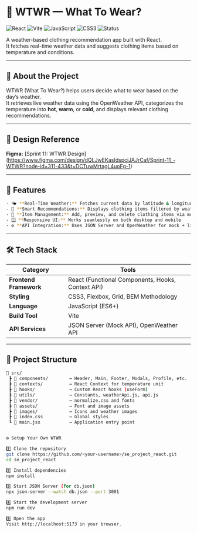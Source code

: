 # 🧥 WTWR — What To Wear?

![React](https://img.shields.io/badge/React-61DAFB?logo=react&logoColor=white)
![Vite](https://img.shields.io/badge/Vite-646CFF?logo=vite&logoColor=white)
![JavaScript](https://img.shields.io/badge/JavaScript-yellow?logo=javascript&logoColor=white)
![CSS3](https://img.shields.io/badge/CSS3-blue?logo=css3&logoColor=white)
![Status](https://img.shields.io/badge/Project-Complete-brightgreen)

A weather-based clothing recommendation app built with React.  
It fetches real-time weather data and suggests clothing items based on temperature and conditions.

---

## 📌 About the Project

WTWR (What To Wear?) helps users decide what to wear based on the day’s weather.  
It retrieves live weather data using the OpenWeather API, categorizes the temperature into **hot**, **warm**, or **cold**, and displays relevant clothing recommendations.

---

## 🎨 Design Reference

**Figma:** [Sprint 11: WTWR Design] (https://www.figma.com/design/dQLJwEKasIdspciJAJrCaf/Sprint-11_-WTWR?node-id=311-433&t=DCTuwMrtagL4uoFg-1)

---

## 🚀 Features

```bash
- 🌤 **Real-Time Weather:** Fetches current data by latitude & longitude
- 👕 **Smart Recommendations:** Displays clothing items filtered by weather type
- 🧾 **Item Management:** Add, preview, and delete clothing items via modals
- 🪟 **Responsive UI:** Works seamlessly on both desktop and mobile
- ⚙️ **API Integration:** Uses JSON Server and OpenWeather for mock + live data
```

---

## 🛠️ Tech Stack

| Category               | Tools                                             |
| ---------------------- | ------------------------------------------------- |
| **Frontend Framework** | React (Functional Components, Hooks, Context API) |
| **Styling**            | CSS3, Flexbox, Grid, BEM Methodology              |
| **Language**           | JavaScript (ES6+)                                 |
| **Build Tool**         | Vite                                              |
| **API Services**       | JSON Server (Mock API), OpenWeather API           |

---

## 🧩 Project Structure

```bash
📂 src/
 ┣ 📁 components/        → Header, Main, Footer, Modals, Profile, etc.
 ┣ 📁 contexts/          → React Context for temperature unit
 ┣ 📁 hooks/             → Custom React hooks (useForm)
 ┣ 📁 utils/             → Constants, weatherApi.js, api.js
 ┣ 📁 vendor/            → normalize.css and fonts
 ┣ 📁 assets/            → Font and image assets
 ┣ 📁 images/            → Icons and weather images
 ┣ 📄 index.css          → Global styles
 ┗ 📄 main.jsx           → Application entry point


⚙️ Setup Your Own WTWR

1️⃣ Clone the repository
git clone https://github.com/<your-username>/se_project_react.git
cd se_project_react

2️⃣ Install dependencies
npm install

3️⃣ Start JSON Server (for db.json)
npx json-server --watch db.json --port 3001

4️⃣ Start the development server
npm run dev

5️⃣ Open the app
Visit http://localhost:5173 in your browser.
```

